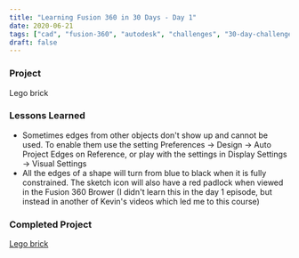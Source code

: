 ```yaml
---
title: "Learning Fusion 360 in 30 Days - Day 1"
date: 2020-06-21
tags: ["cad", "fusion-360", "autodesk", "challenges", "30-day-challenge", "fusion-360-in-30"]
draft: false
---
```

### Project
Lego brick

### Lessons Learned
- Sometimes edges from other objects don't show up and cannot be used. To enable them use the setting Preferences → Design → Auto Project Edges on Reference, or play with the settings in Display Settings → Visual Settings 
- All the edges of a shape will turn from blue to black when it is fully constrained. The sketch icon will also have a red padlock when viewed in the Fusion 360 Brower (I didn't learn this in the day 1 episode, but instead in another of Kevin's videos which led me to this course)

### Completed Project
[Lego brick](https://a360.co/2AnhHpz)

